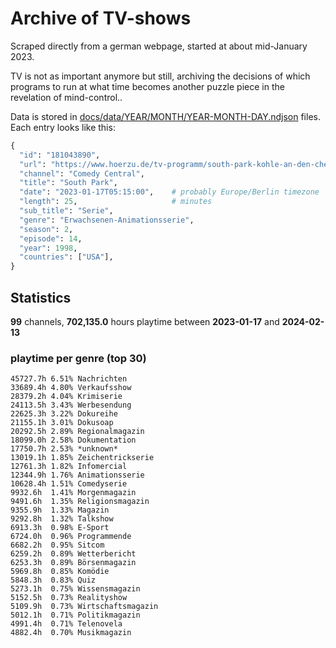 # Archive of TV-shows

Scraped directly from a german webpage, started at about mid-January 2023.

TV is not as important anymore but still, archiving the decisions of which programs to run at what time
becomes another puzzle piece in the revelation of mind-control.. 

Data is stored in [docs/data/YEAR/MONTH/YEAR-MONTH-DAY.ndjson](docs/data/) files. 
Each entry looks like this:

```python
{
  "id": "181043890", 
  "url": "https://www.hoerzu.de/tv-programm/south-park-kohle-an-den-chefkoch/bid_181043890/", 
  "channel": "Comedy Central", 
  "title": "South Park", 
  "date": "2023-01-17T05:15:00",    # probably Europe/Berlin timezone 
  "length": 25,                     # minutes 
  "sub_title": "Serie", 
  "genre": "Erwachsenen-Animationsserie", 
  "season": 2, 
  "episode": 14, 
  "year": 1998, 
  "countries": ["USA"],
}
```

## Statistics

**99** channels, **702,135.0** hours playtime between **2023-01-17** and **2024-02-13**


### playtime per genre (top 30)

    45727.7h 6.51% Nachrichten
    33689.4h 4.80% Verkaufsshow
    28379.2h 4.04% Krimiserie
    24113.5h 3.43% Werbesendung
    22625.3h 3.22% Dokureihe
    21155.1h 3.01% Dokusoap
    20292.5h 2.89% Regionalmagazin
    18099.0h 2.58% Dokumentation
    17750.7h 2.53% *unknown*
    13019.1h 1.85% Zeichentrickserie
    12761.3h 1.82% Infomercial
    12344.9h 1.76% Animationsserie
    10628.4h 1.51% Comedyserie
    9932.6h  1.41% Morgenmagazin
    9491.6h  1.35% Religionsmagazin
    9355.9h  1.33% Magazin
    9292.8h  1.32% Talkshow
    6913.3h  0.98% E-Sport
    6724.0h  0.96% Programmende
    6682.2h  0.95% Sitcom
    6259.2h  0.89% Wetterbericht
    6253.3h  0.89% Börsenmagazin
    5969.8h  0.85% Komödie
    5848.3h  0.83% Quiz
    5273.1h  0.75% Wissensmagazin
    5152.5h  0.73% Realityshow
    5109.9h  0.73% Wirtschaftsmagazin
    5012.1h  0.71% Politikmagazin
    4991.4h  0.71% Telenovela
    4882.4h  0.70% Musikmagazin
